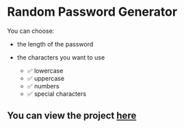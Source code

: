 # Random Password Generator

You can choose:
- the length of the password
- the characters you want to use

    - :white_check_mark: lowercase
    - :white_check_mark: uppercase
    - :white_check_mark: numbers
    - :white_check_mark: special characters

## You can view the project [here](https://rand-pass-generator.netlify.app/)
